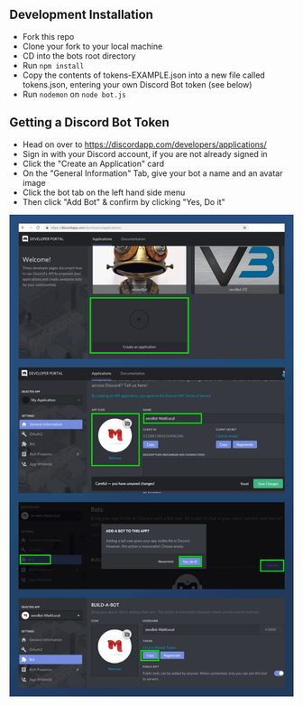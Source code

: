 ## Development Installation
- Fork this repo
- Clone your fork to your local machine
- CD into the bots root directory
- Run `npm install`
- Copy the contents of tokens-EXAMPLE.json into a new file called tokens.json, entering your own Discord Bot token (see below)
- Run `nodemon` on `node bot.js`

## Getting a Discord Bot Token
- Head on over to https://discordapp.com/developers/applications/
- Sign in with your Discord account, if you are not already signed in
- Click the "Create an Application" card
- On the "General Information" Tab, give your bot a name and an avatar image
- Click the bot tab on the left hand side menu
- Then click "Add Bot" & confirm by clicking "Yes, Do it"

![Install Image](./install.png)